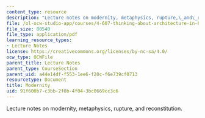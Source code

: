 ```yaml
---
content_type: resource
description: "Lecture notes on modernity, metaphysics, rupture,\_and\_reconstitution."
file: /ol-ocw-studio-app/courses/4-607-thinking-about-architecture-in-history-and-at-present-fall-2009/91f600b7c3bb2f0b4f043bc0669cc3c6_MIT4_607F09_lec02.pdf
file_size: 80540
file_type: application/pdf
learning_resource_types:
- Lecture Notes
license: https://creativecommons.org/licenses/by-nc-sa/4.0/
ocw_type: OCWFile
parent_title: Lecture Notes
parent_type: CourseSection
parent_uid: a44e14df-f553-1ee6-f20c-f6e739cf0713
resourcetype: Document
title: Modernity
uid: 91f600b7-c3bb-2f0b-4f04-3bc0669cc3c6
---
```

Lecture notes on modernity, metaphysics, rupture, and reconstitution.
